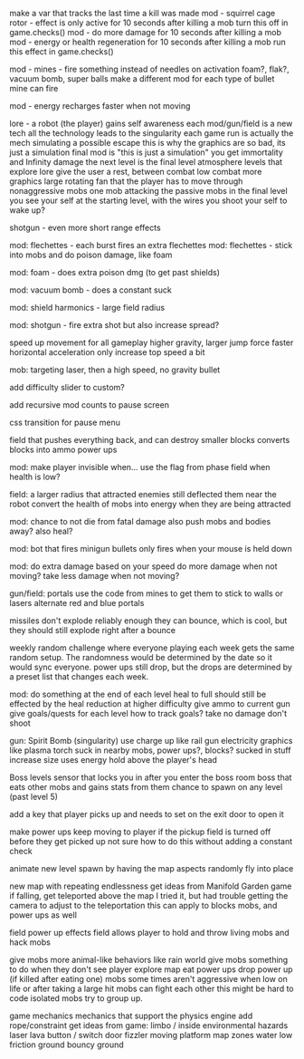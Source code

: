 make a var that tracks the last time a kill was made
  mod - squirrel cage rotor - effect is only active for 10 seconds after killing a mob
    turn this off in game.checks()
  mod - do more damage for 10 seconds after killing a mob
  mod - energy or health regeneration for 10 seconds after killing a mob
    run this effect in game.checks()


mod - mines - fire something instead of needles on activation
  foam?, flak?, vacuum bomb, super balls
  make a different mod for each type of bullet mine can fire

mod - energy recharges faster when not moving

lore - a robot (the player) gains self awareness
  each mod/gun/field is a new tech
    all the technology leads to the singularity
  each game run is actually the mech simulating a possible escape
    this is why the graphics are so bad, its just a simulation
    final mod is "this is just a simulation"
      you get immortality and Infinity damage
      the next level is the final level
  atmosphere levels that explore lore
    give the user a rest, between combat
    low combat more graphics
    large rotating fan that the player has to move through
    nonaggressive mobs one mob attacking the passive mobs
    in the final level you see your self at the starting level, with the wires
      you shoot your self to wake up?

shotgun - even more short range effects

mod: flechettes - each burst fires an extra flechettes
mod: flechettes - stick into mobs and do poison damage, like foam

mod: foam - does extra poison dmg  (to get past shields)

mod: vacuum bomb - does a constant suck

mod: shield harmonics - large field radius

mod: shotgun - fire extra shot
  but also increase spread?

speed up movement for all gameplay
  higher gravity, larger jump force
  faster horizontal acceleration
  only increase top speed a bit

mob: targeting laser, then a high speed, no gravity bullet

add difficulty slider to custom?

add recursive mod counts to pause screen

css transition for pause menu

field that pushes everything back, and can destroy smaller blocks
  converts blocks into ammo power ups

mod: make player invisible when...
  use the flag from phase field
  when health is low?

field: a larger radius that attracted enemies
  still deflected them near the robot
  convert the health of mobs into energy when they are being attracted

mod: chance to not die from fatal damage
  also push mobs and bodies away?
  also heal?

mod: bot that fires minigun bullets
  only fires when your mouse is held down

mod: do extra damage based on your speed
  do more damage when not moving?
  take less damage when not moving?

gun/field: portals
  use the code from mines to get them to stick to walls
    or lasers
  alternate red and blue portals
  
missiles don't explode reliably enough
  they can bounce, which is cool, but they should still explode right after a bounce

weekly random challenge where everyone playing each week gets the same random setup.
  The randomness would be determined by the date so it would sync everyone.
  power ups still drop, but the drops are determined by a preset list that changes each week.

mod: do something at the end of each level
  heal to full
    should still be effected by the heal reduction at higher difficulty
  give ammo to current gun
  give goals/quests for each level
    how to track goals?
    take no damage
    don't shoot

gun:  Spirit Bomb (singularity)
  use charge up like rail gun
  electricity graphics like plasma torch
  suck in nearby mobs, power ups?, blocks?
    sucked in stuff increase size
  uses energy
  hold above the player's head

Boss levels
  sensor that locks you in after you enter the boss room
  boss that eats other mobs and gains stats from them
    chance to spawn on any level (past level 5)

add a key that player picks up and needs to set on the exit door to open it

make power ups keep moving to player if the pickup field is turned off before they get picked up
  not sure how to do this without adding a constant check

animate new level spawn by having the map aspects randomly fly into place

new map with repeating endlessness
  get ideas from Manifold Garden game
  if falling, get teleported above the map
    I tried it, but had trouble getting the camera to adjust to the teleportation
    this can apply to blocks mobs, and power ups as well
    
field power up effects
  field allows player to hold and throw living mobs
    and hack mobs

give mobs more animal-like behaviors
  like rain world
  give mobs something to do when they don't see player
    explore map
    eat power ups
      drop power up (if killed after eating one)
  mobs some times aren't aggressive
    when low on life or after taking a large hit
  mobs can fight each other
    this might be hard to code
  isolated mobs try to group up.
    
game mechanics
  mechanics that support the physics engine
    add rope/constraint
  get ideas from game: limbo / inside
  environmental hazards
    laser
    lava
  button / switch
  door
  fizzler
  moving platform
  map zones
    water
    low friction ground
    bouncy ground